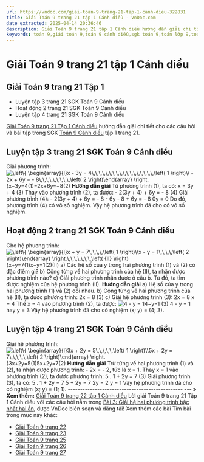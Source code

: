 ```yaml
---
url: https://vndoc.com/giai-toan-9-trang-21-tap-1-canh-dieu-322831
title: Giải Toán 9 trang 21 tập 1 Cánh diều - VnDoc.com
date_extracted: 2025-04-14 20:36:46
description: Giải Toán 9 trang 21 tập 1 Cánh diều hướng dẫn giải chi tiết các câu hỏi và bài tập trong SGK Toán 9 Cánh diều tập 1.
keywords: toán 9,giải toán 9,toán 9 cánh diều,sgk toán 9,toán lớp 9,toán lớp 9 cánh diều,sgk toán 9 cánh diều,toán 9 ctst,giải sgk toán 9 cánh diều,toán 9 cánh diều tập 1,toán 9 cánh diều tập 2,giải bài tập toán 9 cánh diều,toán 9 tập 2 cánh diều,Giải hệ hai phương trình bậc nhất hai ẩn,toán 9 trang 21,giải toán 9 trang 21,toán 9 trang 21 cánh diều,giải toán 9 trang 21 cánh diều
---
```


# Giải Toán 9 trang 21 tập 1 Cánh diều
## **Giải Toán 9 trang 21 Tập 1**
  * Luyện tập 3 trang 21 SGK Toán 9 Cánh diều
  * Hoạt động 2 trang 21 SGK Toán 9 Cánh diều
  * Luyện tập 4 trang 21 SGK Toán 9 Cánh diều

[Giải Toán 9 trang 21 Tập 1 Cánh diều](<https://vndoc.com/giai-toan-9-trang-21-tap-1-canh-dieu-322831>) hướng dẫn giải chi tiết cho các câu hỏi và bài tập trong SGK [Toán 9 Cánh diều](<https://vndoc.com/toan-9-canh-dieu>) tập 1 trang 21.
## **Luyện tập 3 trang 21 SGK Toán 9 Cánh diều**
Giải phương trình: ![\\left\\{ \\begin{array}{l}x - 3y = 4\\,\\,\\,\\,\\,\\,\\,\\,\\,\\,\\,\\,\\,\\,\\,\\,\\,\\,\\left\( 1 \\right\)\\\\ - 2x + 6y =  - 8\\,\\,\\,\\,\\,\\,\\,\\,\\,\\left\( 2 \\right\)\\end{array} \\right.](https://i.vdoc.vn/data/image/blank.png)\{x−3y=4\(1\)−2x+6y=−8\(2\)
**Hướng dẫn giải**
Từ phương trình \(1\), ta có: x = 3y + 4 \(3\)
Thay vào phương trình \(2\), ta được: - 2\(3y + 4\) + 6y = - 8 \(4\)
Giải phương trình \(4\): - 2\(3y + 4\) + 6y = - 8
\- 6y - 8 + 6y = - 8
0y = 0
Do đó, phương trình \(4\) có vô số nghiệm. Vậy hệ phương trình đã cho có vô số nghiệm.
## **Hoạt động 2 trang 21 SGK Toán 9 Cánh diều**
Cho hệ phương trình: ![\\left\\{ \\begin{array}{l}x + y = 7\\,\\,\\,\\,\\left\( 1 \\right\)\\\\x - y = 1\\,\\,\\,\\,\\left\( 2 \\right\)\\end{array} \\right.\\,\\,\\,\\,\\,\\,\\,\\left\( {II} \\right\)](https://i.vdoc.vn/data/image/blank.png)\{x+y=7\(1\)x−y=1\(2\)\(II\)
a\) Các hệ số của y trong hai phương trình \(1\) và \(2\) có đặc điểm gì?
b\) Cộng từng vế hai phương trình của hệ \(II\), ta nhận được phương trình nào?
c\) Giải phương trình nhận được ở câu b. Từ đó, ta tìm được nghiệm của hệ phương trình \(II\).
**Hướng dẫn giải**
a\) Hệ số của y trong hai phương trình \(1\) và \(2\) đối nhau.
b\) Cộng từng vế hai phương trình của hệ \(II\), ta được phương trình:
2x = 8 \(3\)
c\) Giải hệ phương trình \(3\): 2x = 8
x = 4
Thế x = 4 vào phương trình \(2\), ta được: ![4 - y = 1](https://i.vdoc.vn/data/image/blank.png)4−y=1 \(3\)
4 - y = 1 hay y = 3
Vậy hệ phương trình đã cho có nghiệm \(x; y\) = \(4; 3\).
## **Luyện tập 4 trang 21 SGK Toán 9 Cánh diều**
Giải hệ phương trình: ![\\left\\{ \\begin{array}{l}3x + 2y = 5\\,\\,\\,\\,\\,\\left\( 1 \\right\)\\\\5x + 2y = 7\\,\\,\\,\\,\\,\\left\( 2 \\right\)\\end{array} \\right.](https://i.vdoc.vn/data/image/blank.png)\{3x+2y=5\(1\)5x+2y=7\(2\)
**Hướng dẫn giải**
Trừ từng vế hai phương trình \(1\) và \(2\), ta nhận được phương trình:
\- 2x = - 2, tức là x = 1.
Thay x = 1 vào phương trình \(2\), ta được phương trình: 5 . 1 + 2y = 7 \(3\)
Giải phương trình \(3\), ta có: 5 . 1 + 2y = 7
5 + 2y = 7
2y = 2
y = 1
Vậy hệ phương trình đã cho có nghiệm \(x; y\) = \(1; 1\).
\-----------------------------------------------
**\--- > Xem thêm:** [Giải Toán 9 trang 22 tập 1 Cánh diều](<https://vndoc.com/giai-toan-9-trang-22-tap-1-canh-dieu-322834>)
Lời giải Toán 9 trang 21 Tập 1 Cánh diều với các câu hỏi nằm trong [Bài 3: Giải hệ hai phương trình bậc nhất hai ẩn](<https://vndoc.com/giai-bai-tap-sgk-toan-lop-9-bai-2-he-hai-phuong-trinh-bac-nhat-hai-an-176061>), được VnDoc biên soạn và đăng tải\!
Xem thêm các bài Tìm bài trong mục này khác:
  * [Giải Toán 9 trang 22](</giai-toan-9-trang-22-tap-1-canh-dieu-322834>)
  * [Giải Toán 9 trang 23](</giai-toan-9-trang-23-tap-1-canh-dieu-322839>)
  * [Giải Toán 9 trang 25 ](</giai-toan-9-trang-25-tap-1-canh-dieu-322845>)
  * [Giải Toán 9 trang 26](</giai-toan-9-trang-26-tap-1-canh-dieu-322881>)
  * [Giải Toán 9 trang 27](</giai-toan-9-trang-27-tap-1-canh-dieu-322887>)

